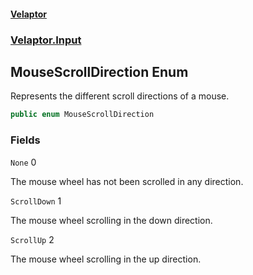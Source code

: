 #### [Velaptor](index.md 'index')
### [Velaptor.Input](Velaptor.Input.md 'Velaptor.Input')

## MouseScrollDirection Enum

Represents the different scroll directions of a mouse.

```csharp
public enum MouseScrollDirection
```
### Fields

<a name='Velaptor.Input.MouseScrollDirection.None'></a>

`None` 0

The mouse wheel has not been scrolled in any direction.

<a name='Velaptor.Input.MouseScrollDirection.ScrollDown'></a>

`ScrollDown` 1

The mouse wheel scrolling in the down direction.

<a name='Velaptor.Input.MouseScrollDirection.ScrollUp'></a>

`ScrollUp` 2

The mouse wheel scrolling in the up direction.
